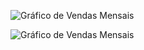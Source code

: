 

![Gráfico de Vendas Mensais](caminho/para/vendas_mensais.png)


















![Gráfico de Vendas Mensais](caminho/para/vendas_mensais.png)
